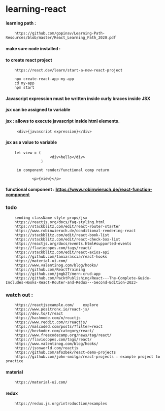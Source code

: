 # learning-react


#### learning path : 

        https://github.com/gopinav/Learning-Path-Resources/blob/master/React_Learning_Path_2020.pdf

#### make sure node installed :
#### to create react project

        https://react.dev/learn/start-a-new-react-project
        
        npx create-react-app my-app
        cd my-app
        npm start

#### Javascript expression must be written inside curly braces inside JSX

#### jsx can be assigned to variable


#### jsx : allows to execute javascript inside html elements.

         <div>{javascript expression}</div>       

#### jsx as a value to variable

        let view = (
                        <div>hello</div>
                    )
                    
         in component render/functional comp return
         
                <p>{view}</p>


#### functional component : https://www.robinwieruch.de/react-function-component


### todo
        sending className style props/jsx
        https://reactjs.org/docs/faq-styling.html
        https://stackblitz.com/edit/react-router-starter
        https://www.robinwieruch.de/conditional-rendering-react
        https://stackblitz.com/edit/react-book-list
        https://stackblitz.com/edit/react-check-box-list
        https://reactjs.org/docs/events.html#supported-events
        https://flaviocopes.com/tags/react/
        https://stackblitz.com/edit/react-axios-api
        https://github.com/taniarascia/react-hooks
        https://material-ui.com/
        https://www.valentinog.com/blog/hooks/
        https://github.com/ReactTraining
        https://github.com/jmgb27/mern-crud-app
        https://github.com/PacktPublishing/React---The-Complete-Guide-Includes-Hooks-React-Router-and-Redux---Second-Edition-2023-


### watch out :
        https://reactjsexample.com/    explore
        https://www.positronx.io/react-js/
        https://dev.to/t/react
        https://hashnode.com/n/reactjs
        https://www.reddit.com/r/reactjs/
        https://malcoded.com/posts/?filter=react
        https://bezkoder.com/category/react/
        https://www.freecodecamp.org/news/tag/react/
        https://flaviocopes.com/tags/react/
        https://www.valentinog.com/blog/hooks/
        https://jsonworld.com/reactjs
        https://github.com/afozbek/react-demo-projects
        https://github.com/john-smilga/react-projects : example project to practice
        
#### material

        https://material-ui.com/

#### redux 

        https://redux.js.org/introduction/examples
